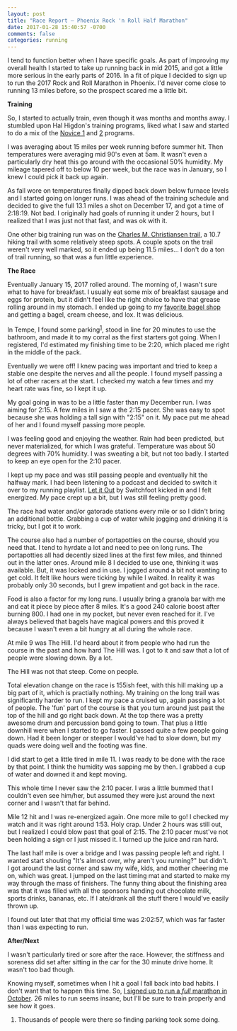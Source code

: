 ```yaml
---
layout: post
title: "Race Report — Phoenix Rock 'n Roll Half Marathon"
date: 2017-01-28 15:40:57 -0700
comments: false
categories: running
---
```

I tend to function better when I have specific goals. As part of improving my overall health I started to take up running back in mid 2015, and got a little more serious in the early parts of 2016. In a fit of pique I decided to sign up to run the 2017 Rock and Roll Marathon in Phoenix. I'd never come close to running 13 miles before, so the prospect scared me a little bit.

**Training**

So, I started to actually train, even though it was months and months away. I stumbled upon Hal Higdon's training programs, liked what I saw and started to do a mix of the [Novice 1](http://www.halhigdon.com/training/51131/Half-Marathon-Novice-1-Training-Program) and [2](http://www.halhigdon.com/training/51312/Half-Marathon-Novice-2-Training-Program) programs.

I was averaging about 15 miles per week running before summer hit. Then temperatures were averaging mid 90's even at 5am. It wasn't even a particularly dry heat this go around with the occasional 50% humidity. My mileage tapered off to below 10 per week, but the race was in January, so I knew I could pick it back up again.

As fall wore on temperatures finally dipped back down below furnace levels and I started going on longer runs. I was ahead of the training schedule and decided to give the full 13.1 miles a shot on December 17, and got a time of 2:18:19. Not bad. I originally had goals of running it under 2 hours, but I realized that I was just not that fast, and was ok with it.

One other big training run was on the [Charles M. Christiansen trail](https://hikearizona.com/decoder.php?ZTN=737), a 10.7 hiking trail with some relatively steep spots. A couple spots on the trail weren't very well marked, so it ended up being 11.5 miles... I don't do a ton of trail running, so that was a fun little experience.

**The Race**

Eventually January 15, 2017 rolled around. The morning of, I wasn't sure what to have for breakfast. I usually eat some mix of breakfast sausage and eggs for protein, but it didn't feel like the right choice to have that grease rolling around in my stomach. I ended up going to my [favorite bagel shop](http://www.chompies.com/bakery-and-bagels) and getting a bagel, cream cheese, and lox. It was delicious.

In Tempe, I found some parking<sup id="fnref:1"><a href="#fn:1" rel="footnote">1</a></sup>, stood in line for 20 minutes to use the bathroom, and made it to my corral as the first starters got going. When I registered, I'd estimated my finishing time to be 2:20, which placed me right in the middle of the pack.

Eventually we were off! I knew pacing was important and tried to keep a stable one despite the nerves and all the people. I found myself passing a lot of other racers at the start. I checked my watch a few times and my heart rate was fine, so I kept it up.

My goal going in was to be a little faster than my December run. I was aiming for 2:15. A few miles in I saw a the 2:15 pacer. She was easy to spot because she was holding a tall sign with "2:15" on it. My pace put me ahead of her and I found myself passing more people.

I was feeling good and enjoying the weather. Rain had been predicted, but never materialized, for which I was grateful. Temperature was about 50 degrees with 70% humidity. I was sweating a bit, but not too badly. I started to keep an eye open for the 2:10 pacer. 

I kept up my pace and was still passing people and eventually hit the halfway mark. I had been listening to a podcast and decided to switch it over to my running playlist. [Let it Out](https://raceroster.com/events/2017/10542/the-wicked-marathonhalf-marathon4-mile-and-the-spooky-kids-sprint) by Switchfoot kicked in and I felt energized. My pace crept up a bit, but I was still feeling pretty good.

The race had water and/or gatorade stations every mile or so I didn't bring an additional bottle. Grabbing a cup of water while jogging and drinking it is tricky, but I got it to work.

The course also had a number of portapotties on the course, should you need that. I tend to hyrdate a lot and need to pee on long runs. The portapotties all had decently sized lines at the first few miles, and thinned out in the latter ones. Around mile 8 I decided to use one, thinking it was available. But, it was locked and in use. I jogged around a bit not wanting to get cold. It felt like hours were ticking by while I waited. In reality it was probably only 30 seconds, but I grew impatient and got back in the race.

Food is also a factor for my long runs. I usually bring a granola bar with me and eat it piece by piece after 8 miles. It's a good 240 calorie boost after burning 800. I had one in my pocket, but never even reached for it. I've always believed that bagels have magical powers and this proved it because I wasn't even a bit hungry at all during the whole race.

At mile 9 was The Hill. I'd heard about it from people who had run the course in the past and how hard The Hill was. I got to it and saw that a lot of people were slowing down. By a lot. 

The Hill was not that steep. Come on people.

Total elevation change on the race is 155ish feet, with this hill making up a big part of it, which is practially nothing. My training on the long trail was significantly harder to run. I kept my pace a cruised up, again passing a lot of people. The 'fun' part of the course is that you turn around just past the top of the hill and go right back down. At the top there was a pretty awesome drum and percussion band going to town. That plus a little downhill were when I started to go faster. I passed quite a few people going down. Had it been longer or steeper I would've had to slow down, but my quads were doing well and the footing was fine.

I did start to get a little tired in mile 11. I was ready to be done with the race by that point. I think the humidity was sapping me by then. I grabbed a cup of water and downed it and kept moving. 

This whole time I never saw the 2:10 pacer. I was a little bummed that I couldn't even see him/her, but assumed they were just around the next corner and I wasn't that far behind.

Mile 12 hit and I was re-energized again. One more mile to go! I checked my watch and it was right around 1:53. Holy crap. Under 2 hours was still out, but I realized I could blow past that goal of 2:15. The 2:10 pacer must've not been holding a sign or I just missed it. I turned up the juice and ran hard.

The last half mile is over a bridge and I was passing people left and right. I wanted start shouting "It's almost over, why aren't you running?" but didn't. I got around the last corner and saw my wife, kids, and mother cheering me on, which was great. I jumped on the last timing mat and started to make my way through the mass of finishers. The funny thing about the finishing area was that it was filled with all the sponsors handing out chocolate milk, sports drinks, bananas, etc. If I ate/drank all the stuff there I would've easily thrown up.

I found out later that that my official time was 2:02:57, which was far faster than I was expecting to run. 

**After/Next**

I wasn't particularly tired or sore after the race. However, the stiffness and soreness did set after sitting in the car for the 30 minute drive home. It wasn't too bad though.

Knowing myself, sometimes when I hit a goal I fall back into bad habits. I don't want that to happen this time. So, [I signed up to run a *full* marathon in October](https://raceroster.com/events/2017/10542/the-wicked-marathonhalf-marathon4-mile-and-the-spooky-kids-sprint). 26 miles to run seems insane, but I'll be sure to train properly and see how it goes.

<div class="footnotes">
  <ol>
    <li class="footnote" id="fn:1">
  <p>Thousands of people were there so finding parking took some doing.</p>
</li>
  </ol>
</div>